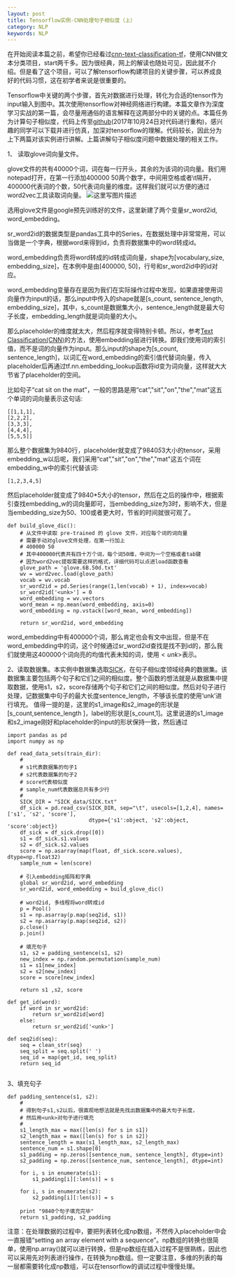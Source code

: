 ```yaml
---
layout: post
title: Tensorflow实例-CNN处理句子相似度（上）
category: NLP
keywords: NLP
---
```

在开始阅读本篇之前，希望你已经看过[cnn-text-classification-tf](https://github.com/dennybritz/cnn-text-classification-tf)，使用CNN做文本分类项目，start两千多。因为很经典，网上的解读也随处可见，因此就不介绍。但是看了这个项目，可以了解tensorflow构建项目的关键步骤，可以养成良好的代码习惯，这在初学者来说是很重要的。

Tensorflow中关键的两个步骤，首先对数据进行处理，转化为合适的tensor作为input输入到图中。其次使用tensorflow对神经网络进行构建。本篇文章作为深度学习实战的第一篇，会尽量用通俗的语言解释在这两部分中的关键的点。本篇任务为计算句子相似度，代码上传至[github](https://github.com/Irvinglove/TF_Sentence_Similarity_CNN)(2017年10月24日对代码进行重构)，感兴趣的同学可以下载并进行仿真，加深对tensorflow的理解。代码较长，因此分为上下两篇对该实例进行讲解。上篇讲解句子相似度问题中数据处理的相关工作。

1、 读取glove词向量文件。

glove文件的共有40000个词，词在每一行开头，其余的为该词的词向量。我们用notepad打开，在第一行添加400000 50两个数字，中间用空格或者\t隔开，400000代表词的个数，50代表词向量的维度。这样我们就可以方便的通过word2vec工具读取词向量。
![这里写图片描述](http://img.blog.csdn.net/20171024144032751)


选用glove文件是google预先训练好的文件，这里新建了两个变量sr_word2id, word_embedding。

sr_word2id的数据类型是pandas工具中的Series，在数据处理中非常常用，可以当做是一个字典，根据word来得到id，负责将数据集中的word转成id。

word_embedding负责将word转成的id转成词向量，shape为[vocabulary_size, embedding_size]，在本例中是由[400000, 50]，行号和sr_word2id中的id对应。

word_embedding变量存在是因为我们在实际操作过程中发现，如果直接使用词向量作为input的话，那么input中传入的shape就是[s_count, sentence_length, embedding_size]，其中，s_count是数据集大小，sentence_length就是最大句子长度，embedding_length就是词向量的大小。

那么placeholder的维度就太大，然后程序就变得特别卡顿。所以，参考[Text Classification(CNN)](https://github.com/dennybritz/cnn-text-classification-tf)的方法，使用embedding层进行转换。即我们使用词的索引值，而不是词的向量作为input。那么input的shape为[s_count, sentence_length]，以词汇在word_embedding的索引值代替词向量，传入placeholder后再通过tf.nn.embedding_lookup函数将id变为词向量，这样就大大节省了placeholder的空间。

比如句子“cat sit on the mat”，一般的思路是用“cat”,"sit","on","the","mat"这五个单词的词向量表示这句话:

```
[[1,1,1],
[2,2,2],
[3,3,3],
[4,4,4],
[5,5,5]]
```
那么整个数据集为9840行，placeholder就变成了9840*5*3大小的tensor，采用embedding_w以后呢，我们采用“cat”,"sit","on","the","mat"这五个词在embedding_w中的索引代替该词:
```
[1,2,3,4,5]
```
然后placeholder就变成了9840*5大小的tensor，然后在之后的操作中，根据索引查找embedding_w的词向量即可，当embedding_size为3时，影响不大，但是当embedding_size为50、100或者更大时，节省的时间就很可观了。

```
def build_glove_dic():
    # 从文件中读取 pre-trained 的 glove 文件，对应每个词的词向量
    # 需要手动对glove文件处理，在第一行加上
    # 400000 50
    # 其中400000代表共有四十万个词，每个词50维，中间为一个空格或者tab键
    # 因为word2vec提取需要这样的格式，详细代码可以点进load函数查看
    glove_path = 'glove.6B.50d.txt'
    wv = word2vec.load(glove_path)
    vocab = wv.vocab
    sr_word2id = pd.Series(range(1,len(vocab) + 1), index=vocab)
    sr_word2id['<unk>'] = 0
    word_embedding = wv.vectors
    word_mean = np.mean(word_embedding, axis=0)
    word_embedding = np.vstack([word_mean, word_embedding])

    return sr_word2id, word_embedding
```
word_embedding中有400000个词，那么肯定也会有文中出现，但是不在word_embedding中的词，这个时候通过sr_word2id查找是找不到id的，那么我们就使用这400000个词向亮的均值代表未知的词，使用$<unk>$表示。


2、读取数据集。本实例中数据集选取[SICK](http://clic.cimec.unitn.it/composes/sick.html)，在句子相似度领域经典的数据集。该数据集主要包括两个句子和它们之间的相似度。整个函数的想法就是从数据集中提取数据，使用s1，s2，score存储两个句子和它们之间的相似度。然后对句子进行处理，记数据集中句子的最大长度sentence_length，不够该长度的使用‘unk’进行填充。
值得一提的是，这里的s1_image和s2_image的形状是[s_count,sentence_length
]，label的形状是[s_count,1]。这里说道的s1_image和s2_image刚好和placeholder的input的形状保持一致，然后通过
```
import pandas as pd
import numpy as np

def read_data_sets(train_dir):
    #
    # s1代表数据集的句子1
    # s2代表数据集的句子2
    # score代表相似度
    # sample_num代表数据总共有多少行
    #
    SICK_DIR = "SICK_data/SICK.txt"
    df_sick = pd.read_csv(SICK_DIR, sep="\t", usecols=[1,2,4], names=['s1', 's2', 'score'],
                          dtype={'s1':object, 's2':object, 'score':object})
    df_sick = df_sick.drop([0])
    s1 = df_sick.s1.values
    s2 = df_sick.s2.values
    score = np.asarray(map(float, df_sick.score.values), dtype=np.float32)
    sample_num = len(score)

    # 引入embedding矩阵和字典
    global sr_word2id, word_embedding
    sr_word2id, word_embedding = build_glove_dic()

    # word2id, 多线程将word转成id
    p = Pool()
    s1 = np.asarray(p.map(seq2id, s1))
    s2 = np.asarray(p.map(seq2id, s2))
    p.close()
    p.join()

    # 填充句子
    s1, s2 = padding_sentence(s1, s2)
    new_index = np.random.permutation(sample_num)
    s1 = s1[new_index]
    s2 = s2[new_index]
    score = score[new_index]

    return s1 ,s2, score

def get_id(word):
    if word in sr_word2id:
        return sr_word2id[word]
    else:
        return sr_word2id['<unk>']

def seq2id(seq):
    seq = clean_str(seq)
    seq_split = seq.split(' ')
    seq_id = map(get_id, seq_split)
    return seq_id


```
3、填充句子
```
def padding_sentence(s1, s2):
    #
    # 得到句子s1,s2以后，很直观地想法就是先找出数据集中的最大句子长度，
    # 然后用<unk>对句子进行填充
    #
    s1_length_max = max([len(s) for s in s1])
    s2_length_max = max([len(s) for s in s2])
    sentence_length = max(s1_length_max, s2_length_max)
    sentence_num = s1.shape[0]
    s1_padding = np.zeros([sentence_num, sentence_length], dtype=int)
    s2_padding = np.zeros([sentence_num, sentence_length], dtype=int)

    for i, s in enumerate(s1):
        s1_padding[i][:len(s)] = s

    for i, s in enumerate(s2):
        s2_padding[i][:len(s)] = s

    print "9840个句子填充完毕"
    return s1_padding, s2_padding
```
注意：在处理数据的过程中，要把列表转化成np数组，不然传入placeholder中会一直报错“setting an array element with a sequence”。np数组的转换也很简单，使用np.array()就可以进行转换，但是np数组在插入过程不是很熟练，因此也可以采用先对列表进行操作，在转换为np数组。但一定要注意，多维的列表的每一层都需要转化成np数组，可以在tensorflow的调试过程中慢慢处理。
